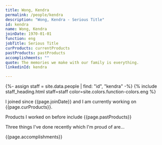 ```yaml
---
title: Wong, Kendra
permalink: /people/kendra
description: "Wong, Kendra - Serious Title"
id: kendra
name: Wong, Kendra
joinDate: 1970-01-01
function: eng
jobTitle: Serious Title
curProducts: currentProducts
pastProducts: pastProducts
accomplishments: ""
quote: The memories we make with our family is everything.
linkedinId: kendra

---
```


{%- assign staff = site.data.people | find: "id", "kendra" -%}
{% include staff_heading.html staff=staff color=site.colors.function-colors.eng %}

<p>I joined since {{page.joinDate}} and I am currently working on {{page.curProducts}}.</p>

<p>Products I worked on before include {{page.pastProducts}}</p>

<p>Three things I've done recently which I'm proud of are...</p>
{{page.accomplishments}}

